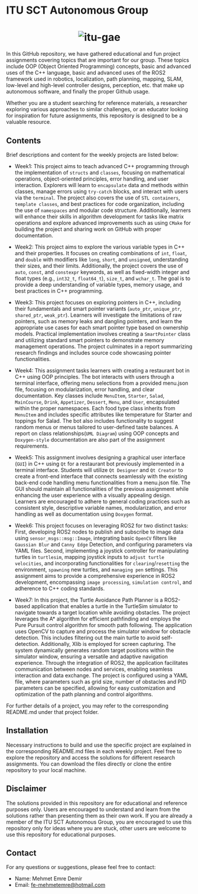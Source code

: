 # ITU SCT Autonomous Group

<h1 align="center">
  <img src="https://github.com/memre12/itu_zes_weeklyhw/assets/114512711/a67b6b5c-b0ba-46dd-8ee0-92d1709f0a0f" alt="itu-gae">
</h1>

In this GitHub repository, we have gathered educational and fun project assignments covering topics that are important for our group. These topics include OOP (Object Oriented Programming) concepts, basic and advanced uses of the C++ language, basic and advanced uses of the ROS2 framework used in robotics, localization, path planning, mapping, SLAM, low-level and high-level controller designs, perception, etc. that make up autonomous software, and finally the proper Github usage.

Whether you are a student searching for reference materials, a researcher exploring various approaches to similar challenges, or an educator looking for inspiration for future assignments, this repository is designed to be a valuable resource.

## Contents
Brief descriptions and content for the weekly projects are listed below:

- Week1: This project aims to teach advanced C++ programming through the implementation of `structs` and `classes`, focusing on mathematical operations, object-oriented principles, error handling, and user interaction. Explorers will learn to `encapsulate` data and methods within classes, manage errors using `try-catch` blocks, and interact with users via the `terminal`. The project also covers the use of `STL containers`, `template classes`, and best practices for code organization, including the use of `namespaces` and modular code structure. Additionally, learners will enhance their skills in algorithm development for tasks like matrix operations and explore advanced improvements such as using `CMake` for building the project and sharing work on GitHub with proper documentation.

- Week2: This project aims to explore the various variable types in C++ and their properties. It focuses on creating combinations of `int`, `float`, and `double` with modifiers like `long`, `short`, and `unsigned`, understanding their sizes, and their limits. Additionally, the project covers the use of `auto`, `const`, and `constexpr` keywords, as well as fixed-width integer and float types (e.g., `int32_t`, `float64_t`), `size_t`, and `wchar_t`. The goal is to provide a deep understanding of variable types, memory usage, and best practices in C++ programming.

- Week3: This project focuses on exploring pointers in C++, including their fundamentals and smart pointer variants (`auto_ptr`, `unique_ptr`, `shared_ptr`, `weak_ptr`). Learners will investigate the limitations of raw pointers, such as memory leaks and dangling pointers, and learn the appropriate use cases for each smart pointer type based on ownership models. Practical implementation involves creating a `SmartPointer` class and utilizing standard smart pointers to demonstrate memory management operations. The project culminates in a report summarizing research findings and includes source code showcasing pointer functionalities.

- Week4: This assignment tasks learners with creating a restaurant bot in C++ using OOP principles. The bot interacts with users through a terminal interface, offering menu selections from a provided menu.json file, focusing on modularization, error handling, and clear documentation. Key classes include `MenuItem`, `Starter`, `Salad`, `MainCourse`, `Drink`, `Appetizer`, `Dessert`, `Menu`, and `User`, encapsulated within the proper namespaces. Each food type class inherits from `MenuItem` and includes specific attributes like temperature for Starter and toppings for Salad. The bot also includes functionality to suggest random menus or menus tailored to user-defined taste balances. A report on class relationships(`UML Diagram`) using OOP concepts and `Doxygen-style` documentation are also part of the assignment requirements.

- Week5: This assignment involves designing a graphical user interface (`GUI`) in C++ using `Qt` for a restaurant bot previously implemented in a terminal interface. Students will utilize `Qt Designer` and `Qt Creator` to create a front-end interface that connects seamlessly with the existing back-end code handling menu functionalities from a menu.json file. The GUI should maintain all functionalities of the previous assignment while enhancing the user experience with a visually appealing design. Learners are encouraged to adhere to general coding practices such as consistent style, descriptive variable names, modularization, and error handling as well as documentation using `Doxygen` format.

- Week6: This project focuses on leveraging ROS2 for two distinct tasks: First, developing ROS2 nodes to publish and subscribe to image data using `sensor_msgs::msg::Image`, integrating basic `OpenCV` filters like `Gaussian Blur` and `Canny Edge` Detection, and configuring parameters via YAML files. Second, implementing a joystick controller for manipulating turtles in `turtlesim`, mapping joystick inputs to `adjust turtle velocities`, and incorporating functionalities for `clearing`/`resetting` the environment, `spawning` new turtles, and `managing pen` settings. This assignment aims to provide a comprehensive experience in ROS2 development, encompassing `image processing`, `simulation control`, and adherence to C++ coding standards.

- Week7: In this project, the Turtle Avoidance Path Planner is a ROS2-based application that enables a turtle in the TurtleSim simulator to navigate towards a target location while avoiding obstacles. The project leverages the A* algorithm for efficient pathfinding and employs the Pure Pursuit control algorithm for smooth path following.
The application uses OpenCV to capture and process the simulator window for obstacle detection. This includes filtering out the main turtle to avoid self-detection. Additionally, Xlib is employed for screen capturing. The system dynamically generates random target positions within the simulator window, ensuring a versatile and adaptive navigation experience. Through the integration of ROS2, the application facilitates communication between nodes and services, enabling seamless interaction and data exchange. The project is configured using a YAML file, where parameters such as grid size, number of obstacles and PID parameters can be specified, allowing for easy customization and optimization of the path planning and control algorithms.

For further details of a project, you may refer to the corresponding README.md under that project folder.

## Installation
Necessary instructions to build and use the specific project are explained in the corresponding README.md files in each weekly project. Feel free to explore the repository and access the solutions for different research assignments. You can download the files directly or clone the entire repository to your local machine.

## Disclaimer 
The solutions provided in this repository are for educational and reference purposes only. Users are encouraged to understand and learn from the solutions rather than presenting them as their own work. If you are already a member of the ITU SCT Autonomous Group, you are encouraged to use this repository only for ideas where you are stuck, other users are welcome to use this repository for educational purposes.

## Contact

For any questions or suggestions, please feel free to contact:

- Name: Mehmet Emre Demir
- Email: fe-mehmetemre@hotmail.com
